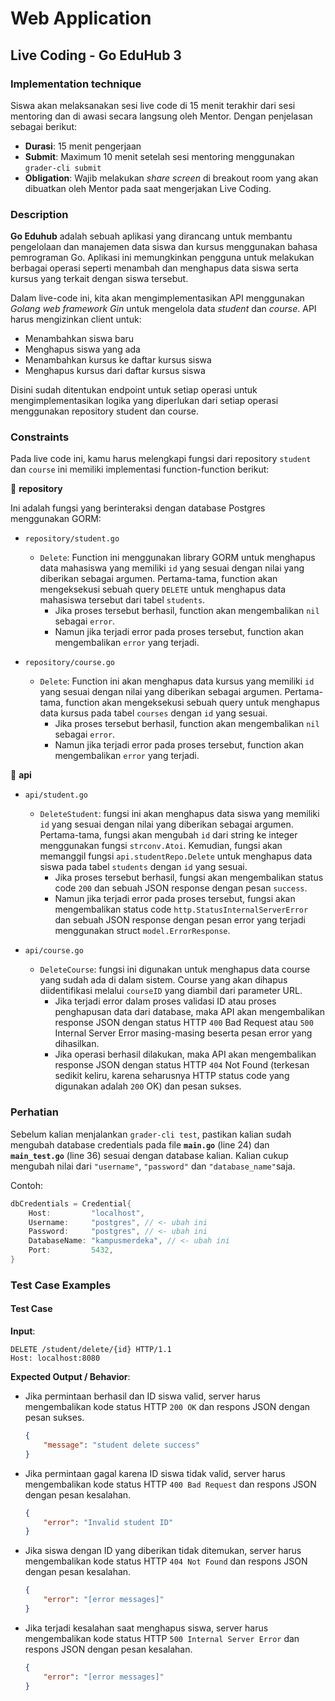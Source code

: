 # Web Application

## Live Coding - Go EduHub 3

### Implementation technique

Siswa akan melaksanakan sesi live code di 15 menit terakhir dari sesi mentoring dan di awasi secara langsung oleh Mentor. Dengan penjelasan sebagai berikut:

- **Durasi**: 15 menit pengerjaan
- **Submit**: Maximum 10 menit setelah sesi mentoring menggunakan `grader-cli submit`
- **Obligation**: Wajib melakukan _share screen_ di breakout room yang akan dibuatkan oleh Mentor pada saat mengerjakan Live Coding.

### Description

**Go Eduhub** adalah sebuah aplikasi yang dirancang untuk membantu pengelolaan dan manajemen data siswa dan kursus menggunakan bahasa pemrograman Go. Aplikasi ini memungkinkan pengguna untuk melakukan berbagai operasi seperti menambah dan menghapus data siswa serta kursus yang terkait dengan siswa tersebut.

Dalam live-code ini, kita akan mengimplementasikan API menggunakan _Golang web framework Gin_ untuk mengelola data _student_ dan _course_. API harus mengizinkan client untuk:

- Menambahkan siswa baru
- Menghapus siswa yang ada
- Menambahkan kursus ke daftar kursus siswa
- Menghapus kursus dari daftar kursus siswa

Disini sudah ditentukan endpoint untuk setiap operasi untuk mengimplementasikan logika yang diperlukan dari setiap operasi menggunakan repository student dan course.

### Constraints

Pada live code ini, kamu harus melengkapi fungsi dari repository `student` dan `course` ini memiliki implementasi function-function berikut:

📁 **repository**

Ini adalah fungsi yang berinteraksi dengan database Postgres menggunakan GORM:

- `repository/student.go`
  - `Delete`: Function ini menggunakan library GORM untuk menghapus data mahasiswa yang memiliki `id` yang sesuai dengan nilai yang diberikan sebagai argumen. Pertama-tama, function akan mengeksekusi sebuah query `DELETE` untuk menghapus data mahasiswa tersebut dari tabel `students`.
    - Jika proses tersebut berhasil, function akan mengembalikan `nil` sebagai `error`.
    - Namun jika terjadi error pada proses tersebut, function akan mengembalikan `error` yang terjadi.

- `repository/course.go`
  - `Delete`: Function ini akan menghapus data kursus yang memiliki `id` yang sesuai dengan nilai yang diberikan sebagai argumen. Pertama-tama, function akan mengeksekusi sebuah query untuk menghapus data kursus pada tabel `courses` dengan `id` yang sesuai.
    - Jika proses tersebut berhasil, function akan mengembalikan `nil` sebagai `error`.
    - Namun jika terjadi error pada proses tersebut, function akan mengembalikan `error` yang terjadi.

📁 **api**

- `api/student.go`
  - `DeleteStudent`: fungsi ini akan menghapus data siswa yang memiliki `id` yang sesuai dengan nilai yang diberikan sebagai argumen. Pertama-tama, fungsi akan mengubah `id` dari string ke integer menggunakan fungsi `strconv.Atoi`. Kemudian, fungsi akan memanggil fungsi `api.studentRepo.Delete` untuk menghapus data siswa pada tabel `students` dengan `id` yang sesuai.
    - Jika proses tersebut berhasil, fungsi akan mengembalikan status code `200` dan sebuah JSON response dengan pesan `success`.
    - Namun jika terjadi error pada proses tersebut, fungsi akan mengembalikan status code `http.StatusInternalServerError` dan sebuah JSON response dengan pesan error yang terjadi menggunakan struct `model.ErrorResponse`.

- `api/course.go`
  - `DeleteCourse`: fungsi ini digunakan untuk menghapus data course yang sudah ada di dalam sistem. Course yang akan dihapus diidentifikasi melalui `courseID` yang diambil dari parameter URL.
    - Jika terjadi error dalam proses validasi ID atau proses penghapusan data dari database, maka API akan mengembalikan response JSON dengan status HTTP `400` Bad Request atau `500` Internal Server Error masing-masing beserta pesan error yang dihasilkan.
    - Jika operasi berhasil dilakukan, maka API akan mengembalikan response JSON dengan status HTTP `404` Not Found (terkesan sedikit keliru, karena seharusnya HTTP status code yang digunakan adalah `200` OK) dan pesan sukses.

### Perhatian

Sebelum kalian menjalankan `grader-cli test`, pastikan kalian sudah mengubah database credentials pada file **`main.go`** (line 24) dan **`main_test.go`** (line 36) sesuai dengan database kalian. Kalian cukup mengubah nilai dari  `"username"`, `"password"` dan `"database_name"`saja.

Contoh:

```go
dbCredentials = Credential{
    Host:         "localhost",
    Username:     "postgres", // <- ubah ini
    Password:     "postgres", // <- ubah ini
    DatabaseName: "kampusmerdeka", // <- ubah ini
    Port:         5432,
}
```

### Test Case Examples

#### Test Case

**Input**:

```http
DELETE /student/delete/{id} HTTP/1.1
Host: localhost:8080
```

**Expected Output / Behavior**:

- Jika permintaan berhasil dan ID siswa valid, server harus mengembalikan kode status HTTP `200 OK` dan respons JSON dengan pesan sukses.

  ```json
  {
      "message": "student delete success"
  }
  ```

- Jika permintaan gagal karena ID siswa tidak valid, server harus mengembalikan kode status HTTP `400 Bad Request` dan respons JSON dengan pesan kesalahan.

  ```json
  {
      "error": "Invalid student ID"
  }
  ```

- Jika siswa dengan ID yang diberikan tidak ditemukan, server harus mengembalikan kode status HTTP `404 Not Found` dan respons JSON dengan pesan kesalahan.

  ```json
  {
      "error": "[error messages]"
  }
  ```

- Jika terjadi kesalahan saat menghapus siswa, server harus mengembalikan kode status HTTP `500 Internal Server Error` dan respons JSON dengan pesan kesalahan.

  ```json
  {
      "error": "[error messages]"
  }
  ```

